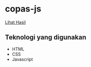 # copas-js
[Lihat Hasil](https://anjastabuni.github.io/copas-js/)

## Teknologi yang digunakan
<ul>
  <li>HTML</li>
  <li>CSS</li>
  <li>Javascript</li>
</ul>
